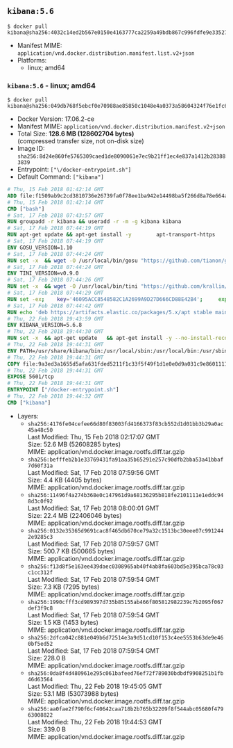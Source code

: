 ## `kibana:5.6`

```console
$ docker pull kibana@sha256:4032c14ed2b567e0150e4163777ca2259a49bdb867c996fdfe9e33527f5b27ed
```

-	Manifest MIME: `application/vnd.docker.distribution.manifest.list.v2+json`
-	Platforms:
	-	linux; amd64

### `kibana:5.6` - linux; amd64

```console
$ docker pull kibana@sha256:049db768f5ebcf0e70988ae85850c1048e4a0373a58604324f76e1fc637718bb
```

-	Docker Version: 17.06.2-ce
-	Manifest MIME: `application/vnd.docker.distribution.manifest.v2+json`
-	Total Size: **128.6 MB (128602704 bytes)**  
	(compressed transfer size, not on-disk size)
-	Image ID: `sha256:8d24e860fe5765309caed1de8090061e7ec9b21ff1ec4e837a1412b283883839`
-	Entrypoint: `["\/docker-entrypoint.sh"]`
-	Default Command: `["kibana"]`

```dockerfile
# Thu, 15 Feb 2018 01:42:14 GMT
ADD file:f1509ab9c2cd3810736e26739fa0f78ee1ba942e14498ba5f266d8a78e664acc in / 
# Thu, 15 Feb 2018 01:42:14 GMT
CMD ["bash"]
# Sat, 17 Feb 2018 07:43:57 GMT
RUN groupadd -r kibana && useradd -r -m -g kibana kibana
# Sat, 17 Feb 2018 07:44:19 GMT
RUN apt-get update && apt-get install -y 		apt-transport-https 		ca-certificates 		wget 		libfontconfig 		libfreetype6 	--no-install-recommends && rm -rf /var/lib/apt/lists/*
# Sat, 17 Feb 2018 07:44:19 GMT
ENV GOSU_VERSION=1.10
# Sat, 17 Feb 2018 07:44:24 GMT
RUN set -x 	&& wget -O /usr/local/bin/gosu "https://github.com/tianon/gosu/releases/download/$GOSU_VERSION/gosu-$(dpkg --print-architecture)" 	&& wget -O /usr/local/bin/gosu.asc "https://github.com/tianon/gosu/releases/download/$GOSU_VERSION/gosu-$(dpkg --print-architecture).asc" 	&& export GNUPGHOME="$(mktemp -d)" 	&& gpg --keyserver ha.pool.sks-keyservers.net --recv-keys B42F6819007F00F88E364FD4036A9C25BF357DD4 	&& gpg --batch --verify /usr/local/bin/gosu.asc /usr/local/bin/gosu 	&& rm -rf "$GNUPGHOME" /usr/local/bin/gosu.asc 	&& chmod +x /usr/local/bin/gosu 	&& gosu nobody true
# Sat, 17 Feb 2018 07:44:24 GMT
ENV TINI_VERSION=v0.9.0
# Sat, 17 Feb 2018 07:44:26 GMT
RUN set -x 	&& wget -O /usr/local/bin/tini "https://github.com/krallin/tini/releases/download/$TINI_VERSION/tini" 	&& wget -O /usr/local/bin/tini.asc "https://github.com/krallin/tini/releases/download/$TINI_VERSION/tini.asc" 	&& export GNUPGHOME="$(mktemp -d)" 	&& gpg --keyserver ha.pool.sks-keyservers.net --recv-keys 6380DC428747F6C393FEACA59A84159D7001A4E5 	&& gpg --batch --verify /usr/local/bin/tini.asc /usr/local/bin/tini 	&& rm -rf "$GNUPGHOME" /usr/local/bin/tini.asc 	&& chmod +x /usr/local/bin/tini 	&& tini -h
# Sat, 17 Feb 2018 07:44:29 GMT
RUN set -ex; 	key='46095ACC8548582C1A2699A9D27D666CD88E42B4'; 	export GNUPGHOME="$(mktemp -d)"; 	gpg --keyserver ha.pool.sks-keyservers.net --recv-keys "$key"; 	gpg --export "$key" > /etc/apt/trusted.gpg.d/elastic.gpg; 	rm -rf "$GNUPGHOME"; 	apt-key list
# Sat, 17 Feb 2018 07:44:42 GMT
RUN echo 'deb https://artifacts.elastic.co/packages/5.x/apt stable main' > /etc/apt/sources.list.d/kibana.list
# Thu, 22 Feb 2018 19:43:59 GMT
ENV KIBANA_VERSION=5.6.8
# Thu, 22 Feb 2018 19:44:30 GMT
RUN set -x 	&& apt-get update 	&& apt-get install -y --no-install-recommends kibana=$KIBANA_VERSION 	&& rm -rf /var/lib/apt/lists/* 		&& sed -ri "s!^(\#\s*)?(server\.host:).*!\2 '0.0.0.0'!" /etc/kibana/kibana.yml 	&& grep -q "^server\.host: '0.0.0.0'\$" /etc/kibana/kibana.yml 		&& sed -ri "s!^(\#\s*)?(elasticsearch\.url:).*!\2 'http://elasticsearch:9200'!" /etc/kibana/kibana.yml 	&& grep -q "^elasticsearch\.url: 'http://elasticsearch:9200'\$" /etc/kibana/kibana.yml
# Thu, 22 Feb 2018 19:44:31 GMT
ENV PATH=/usr/share/kibana/bin:/usr/local/sbin:/usr/local/bin:/usr/sbin:/usr/bin:/sbin:/bin
# Thu, 22 Feb 2018 19:44:31 GMT
COPY file:9a3ed3a1655d5afa631fded5211f1c33f5f49f1d1e0e0d9a031c9e8601111f05 in / 
# Thu, 22 Feb 2018 19:44:31 GMT
EXPOSE 5601/tcp
# Thu, 22 Feb 2018 19:44:31 GMT
ENTRYPOINT ["/docker-entrypoint.sh"]
# Thu, 22 Feb 2018 19:44:32 GMT
CMD ["kibana"]
```

-	Layers:
	-	`sha256:4176fe04cefee66d80f83003fd4166373f83cb552d1d01bb3b29a0ac45a48c50`  
		Last Modified: Thu, 15 Feb 2018 02:17:07 GMT  
		Size: 52.6 MB (52608285 bytes)  
		MIME: application/vnd.docker.image.rootfs.diff.tar.gzip
	-	`sha256:befffeb2b1e33769431fa91aa35b65291e257c90dfb2bba53a41bbaf7d60f31a`  
		Last Modified: Sat, 17 Feb 2018 07:59:56 GMT  
		Size: 4.4 KB (4405 bytes)  
		MIME: application/vnd.docker.image.rootfs.diff.tar.gzip
	-	`sha256:11496f4a274b368e0c147961d9a68136295b818fe2101111e1eddc948d3c0f92`  
		Last Modified: Sat, 17 Feb 2018 08:00:01 GMT  
		Size: 22.4 MB (22406046 bytes)  
		MIME: application/vnd.docker.image.rootfs.diff.tar.gzip
	-	`sha256:0132e35365d9691cac8f465db670ce79a32c1513bc30eee07c9912442e9285c3`  
		Last Modified: Sat, 17 Feb 2018 07:59:57 GMT  
		Size: 500.7 KB (500665 bytes)  
		MIME: application/vnd.docker.image.rootfs.diff.tar.gzip
	-	`sha256:f13d8f5e163ee439daec0308965ab40f4ab8fa603bd5e395bca78c03c1cc312f`  
		Last Modified: Sat, 17 Feb 2018 07:59:54 GMT  
		Size: 7.3 KB (7295 bytes)  
		MIME: application/vnd.docker.image.rootfs.diff.tar.gzip
	-	`sha256:1990cfff3cd989397d735b85155ab466f805812982239c7b2095f067def3f9c8`  
		Last Modified: Sat, 17 Feb 2018 07:59:54 GMT  
		Size: 1.5 KB (1453 bytes)  
		MIME: application/vnd.docker.image.rootfs.diff.tar.gzip
	-	`sha256:2dfca042c881e049b6d72514e3a9d51cd10f153c4ee5553b63de9e460bf5ed52`  
		Last Modified: Sat, 17 Feb 2018 07:59:54 GMT  
		Size: 228.0 B  
		MIME: application/vnd.docker.image.rootfs.diff.tar.gzip
	-	`sha256:0da8f4d480961e295c061bafeed76ef72f789030bdbdf9908251b1fb46d63564`  
		Last Modified: Thu, 22 Feb 2018 19:45:05 GMT  
		Size: 53.1 MB (53073988 bytes)  
		MIME: application/vnd.docker.image.rootfs.diff.tar.gzip
	-	`sha256:aa0fae2f790f6cf40642caa718b2b765b32209f8f544abc05680f47963008822`  
		Last Modified: Thu, 22 Feb 2018 19:44:53 GMT  
		Size: 339.0 B  
		MIME: application/vnd.docker.image.rootfs.diff.tar.gzip
